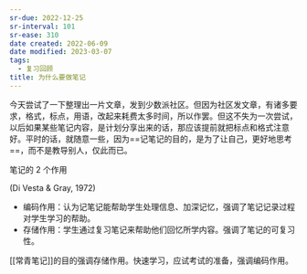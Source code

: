 ```yaml
---
sr-due: 2022-12-25
sr-interval: 101
sr-ease: 310
date created: 2022-06-09
date modified: 2023-03-07
tags:
  - 复习回顾
title: 为什么要做笔记
---
```


今天尝试了一下整理出一片文章，发到少数派社区。但因为社区发文章，有诸多要求，格式，标点，用语，改起来耗费太多时间，所以作罢。但这不失为一次尝试，以后如果某些笔记内容，是计划分享出来的话，那应该提前就把标点和格式注意好。平时的话，就随意一些，因为==记笔记的目的，是为了让自己，更好地思考==，而不是教导别人，仅此而已。

笔记的 2 个作用

(Di Vesta & Gray, 1972)

- 编码作用：认为记笔记能帮助学生处理信息、加深记忆，强调了笔记记录过程对学生学习的帮助。
- 存储作用：学生通过复习笔记来帮助他们回忆所学内容。强调了笔记的可复习性。

[[常青笔记]]的目的强调存储作用。快速学习，应试考试的准备，强调编码作用。
